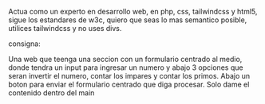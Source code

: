 Actua como un experto en desarrollo web, en php, css, tailwindcss y html5, sigue los estandares de w3c, quiero que seas lo mas semantico posible, utilices tailwindcss y no uses divs.

consigna:

Una web que teenga una seccion con un formulario centrado al medio, donde tendra un input para ingresar un numero y abajo 3 opciones que seran invertir el numero, contar los impares y contar los primos.
Abajo un boton para enviar el formulario centrado que diga procesar.
Solo dame el contenido dentro del main

<main class="flex justify-center h-full items-center">
  
</main>

